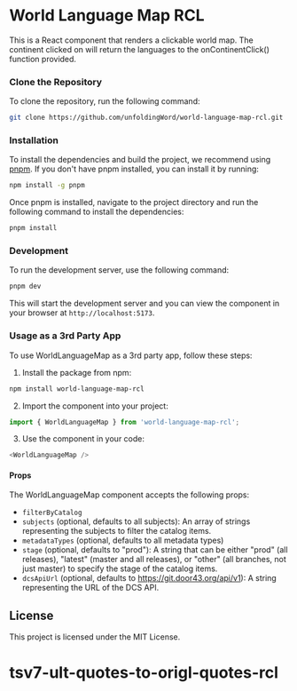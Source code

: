 # World Language Map RCL

This is a React component that renders a clickable world map. The continent clicked on will return the languages to the onContinentClick() function provided. 

### Clone the Repository

To clone the repository, run the following command:

```bash
git clone https://github.com/unfoldingWord/world-language-map-rcl.git
```

### Installation

To install the dependencies and build the project, we recommend using [pnpm](https://pnpm.io/). If you don't have pnpm installed, you can install it by running:

```bash
npm install -g pnpm
```

Once pnpm is installed, navigate to the project directory and run the following command to install the dependencies:

```bash
pnpm install
```

### Development

To run the development server, use the following command:

```bash
pnpm dev
```

This will start the development server and you can view the component in your browser at `http://localhost:5173`.

### Usage as a 3rd Party App

To use WorldLanguageMap as a 3rd party app, follow these steps:

1. Install the package from npm:

```bash
npm install world-language-map-rcl
```

2. Import the component into your project:

```javascript
import { WorldLanguageMap } from 'world-language-map-rcl';
```

3. Use the component in your code:

```javascript
<WorldLanguageMap />
```

#### Props

The WorldLanguageMap component accepts the following props:

- `filterByCatalog` 
- `subjects` (optional, defaults to all subjects): An array of strings representing the subjects to filter the catalog items.
- `metadataTypes` (optional, defaults to all metadata types)
- `stage` (optional, defaults to "prod"): A string that can be either "prod" (all releases), "latest" (master and all releases), or "other" (all branches, not just master) to specify the stage of the catalog items.
- `dcsApiUrl` (optional, defaults to https://git.door43.org/api/v1): A string representing the URL of the DCS API.

## License

This project is licensed under the MIT License.
# tsv7-ult-quotes-to-origl-quotes-rcl
